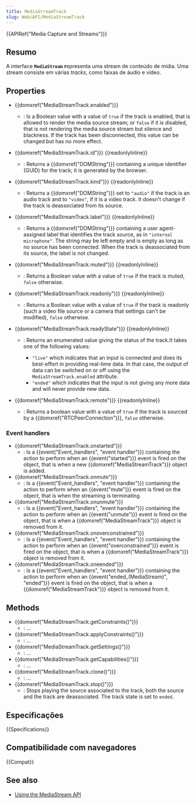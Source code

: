 ```yaml
---
title: MediaStreamTrack
slug: Web/API/MediaStreamTrack
---
```


{{APIRef("Media Capture and Streams")}}

## Resumo

A interface **`MediaStream`** **r**epresenta uma stream de conteúdo de mídia. Uma stream consiste em várias _tracks_, como faixas de áudio e vídeo.

## Properties

- {{domxref("MediaStreamTrack.enabled")}}
  - : Is a Boolean value with a value of `true` if the track is enabled, that is allowed to render the media source stream; or `false` if it is disabled, that is not rendering the media source stream but silence and blackness. If the track has been disconnected, this value can be changed but has no more effect.
- {{domxref("MediaStreamTrack.id")}} {{readonlyInline}}
  - : Returns a {{domxref("DOMString")}} containing a unique identifier (GUID) for the track; it is generated by the browser.
- {{domxref("MediaStreamTrack.kind")}} {{readonlyInline}}
  - : Returns a {{domxref("DOMString")}} set to `"audio"` if the track is an audio track and to `"video"`, if it is a video track. It doesn't change if the track is deassociated from its source.
- {{domxref("MediaStreamTrack.label")}} {{readonlyInline}}
  - : Returns a {{domxref("DOMString")}} containing a user agent-assigned label that identifies the track source, as in `"internal microphone"`. The string may be left empty and is empty as long as no source has been connected. When the track is deassociated from its source, the label is not changed.
- {{domxref("MediaStreamTrack.muted")}} {{readonlyInline}}
  - : Returns a Boolean value with a value of `true` if the track is muted, `false` otherwise.
- {{domxref("MediaStreamTrack.readonly")}} {{readonlyInline}}
  - : Returns a Boolean value with a value of `true` if the track is readonly (such a video file source or a camera that settings can't be modified), `false` otherwise.
- {{domxref("MediaStreamTrack.readyState")}} {{readonlyInline}}

  - : Returns an enumerated value giving the status of the track.It takes one of the following values:

    - `"live"` which indicates that an input is connected and does its best-effort in providing real-time data. In that case, the output of data can be switched on or off using the `MediaStreamTrack.enabled` attribute.
    - `"ended"` which indicates that the input is not giving any more data and will never provide new data.

- {{domxref("MediaStreamTrack.remote")}} {{readonlyInline}}
  - : Returns a boolean value with a value of `true` if the track is sourced by a {{domxref("RTCPeerConnection")}}, `false` otherwise.

### Event handlers

- {{domxref("MediaStreamTrack.onstarted")}}
  - : Is a {{event("Event_handlers", "event handler")}} containing the action to perform when an {{event("started")}} event is fired on the object, that is when a new {{domxref("MediaStreamTrack")}} object is added.
- {{domxref("MediaStreamTrack.onmute")}}
  - : Is a {{event("Event_handlers", "event handler")}} containing the action to perform when an {{event("mute")}} event is fired on the object, that is when the streaming is terminating.
- {{domxref("MediaStreamTrack.onunmute")}}
  - : Is a {{event("Event_handlers", "event handler")}} containing the action to perform when an {{event("unmute")}} event is fired on the object, that is when a {{domxref("MediaStreamTrack")}} object is removed from it.
- {{domxref("MediaStreamTrack.onoverconstrained")}}
  - : Is a {{event("Event_handlers", "event handler")}} containing the action to perform when an {{event("overconstrained")}} event is fired on the object, that is when a {{domxref("MediaStreamTrack")}} object is removed from it.
- {{domxref("MediaStreamTrack.oneended")}}
  - : Is a {{event("Event_handlers", "event handler")}} containing the action to perform when an {{event("ended_(MediaStream)", "ended")}} event is fired on the object, that is when a {{domxref("MediaStreamTrack")}} object is removed from it.

## Methods

- {{domxref("MediaStreamTrack.getConstraints()")}}
  - : …
- {{domxref("MediaStreamTrack.applyConstraints()")}}
  - : …
- {{domxref("MediaStreamTrack.getSettings()")}}
  - : …
- {{domxref("MediaStreamTrack.getCapabilities()")}}
  - : …
- {{domxref("MediaStreamTrack.clone()")}}
  - : …
- {{domxref("MediaStreamTrack.stop()")}}
  - : Stops playing the source associated to the track, both the source and the track are deassociated. The track state is set to `ended`.

## Especificações

{{Specifications}}

## Compatibilidade com navegadores

{{Compat}}

## See also

- [Using the MediaStream API](/pt-BR/docs/WebRTC/MediaStream_API)
